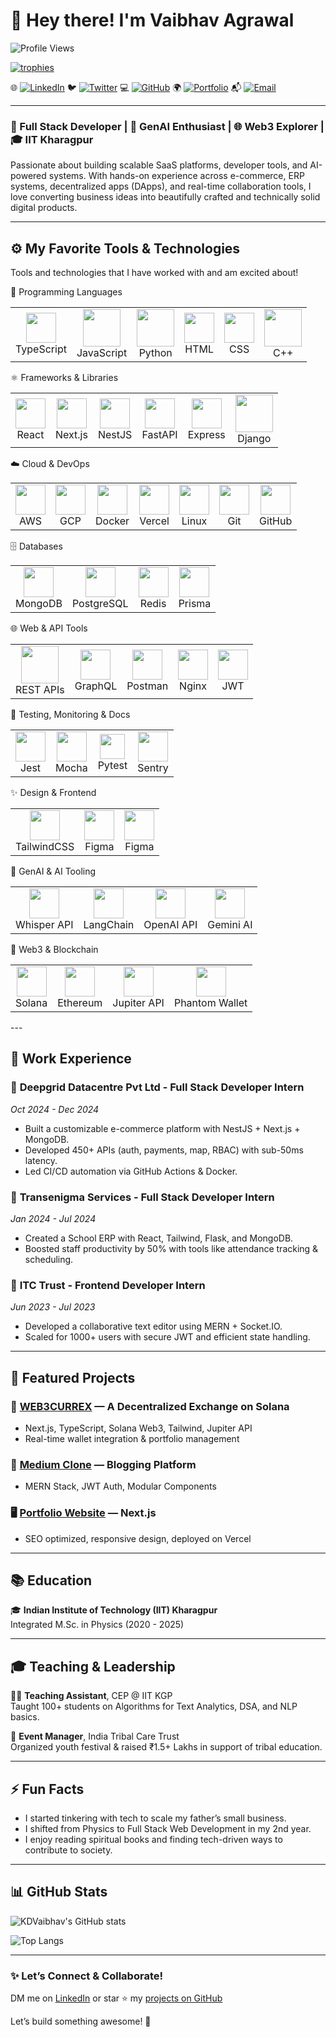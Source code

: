 # 👋 Hey there! I'm Vaibhav Agrawal

![Profile Views](https://komarev.com/ghpvc/?username=KDVaibhav&color=blue)

<p align="left">
  <a href="https://github.com/ryo-ma/github-profile-trophy">
    <img src="https://github-profile-trophy.vercel.app/?username=KDVaibhav&theme=onedark" alt="trophies" />
  </a>
</p>


🌐 [![LinkedIn](https://img.shields.io/badge/LinkedIn-0077B5?style=for-the-badge&logo=linkedin&logoColor=white)](https://www.linkedin.com/in/vaibhav-agrawal-9a77681b8)
🐦 [![Twitter](https://img.shields.io/badge/Twitter-1DA1F2?style=for-the-badge&logo=twitter&logoColor=white)](https://x.com/Vaibhav48955024)
💻 [![GitHub](https://img.shields.io/badge/GitHub-181717?style=for-the-badge&logo=github&logoColor=white)](https://github.com/KDVaibhav)
🌍 [![Portfolio](https://img.shields.io/badge/Portfolio-181717?style=for-the-badge&logo=portfolio&logoColor=orange)](https://vaibhav-portfolio-ashen.vercel.app/)
📬 [![Email](https://img.shields.io/badge/Email-va21032002@gmail.com-D14836?style=for-the-badge&logo=gmail&logoColor=white)](mailto:va21032002@gmail.com)


---

### 🚀 Full Stack Developer | 🧠 GenAI Enthusiast | 🌐 Web3 Explorer | 🎓 IIT Kharagpur

Passionate about building scalable SaaS platforms, developer tools, and AI-powered systems. With hands-on experience across e-commerce, ERP systems, decentralized apps (DApps), and real-time collaboration tools, I love converting business ideas into beautifully crafted and technically solid digital products.

---

## ⚙️ My Favorite Tools & Technologies
Tools and technologies that I have worked with and am excited about!

🧠 Programming Languages
<table> <tr>  <td align="center"><img src="https://skillicons.dev/icons?i=typescript" width="48" /><br>TypeScript</td><td align="center"><img src="https://techstack-generator.vercel.app/js-icon.svg" width="60" /><br>JavaScript</td> <td align="center"><img src="https://techstack-generator.vercel.app/python-icon.svg" width="60" /><br>Python</td>  <td align="center"><img src="https://skillicons.dev/icons?i=html" width="48" /><br>HTML</td> <td align="center"><img src="https://skillicons.dev/icons?i=css" width="48" /><br>CSS</td> <td align="center"><img src="https://techstack-generator.vercel.app/cpp-icon.svg" width="60" /><br>C++</td></tr> </table>
⚛️ Frameworks & Libraries
<table> <tr> <td align="center"><img src="https://skillicons.dev/icons?i=react" width="48" /><br>React</td> <td align="center"><img src="https://skillicons.dev/icons?i=nextjs" width="48" /><br>Next.js</td> <td align="center"><img src="https://skillicons.dev/icons?i=nestjs" width="48" /><br>NestJS</td> <td align="center"><img src="https://skillicons.dev/icons?i=fastapi" width="48" /><br>FastAPI</td> <td align="center"><img src="https://skillicons.dev/icons?i=express" width="48" /><br>Express</td> <td align="center"><img src="https://techstack-generator.vercel.app/django-icon.svg" width="60" /><br>Django</td> </tr> </table>
☁️ Cloud & DevOps
<table> <tr> <td align="center"><img src="https://skillicons.dev/icons?i=aws" width="48" /><br>AWS</td> <td align="center"><img src="https://skillicons.dev/icons?i=gcp" width="48" /><br>GCP</td> <td align="center"><img src="https://skillicons.dev/icons?i=docker" width="48" /><br>Docker</td> <td align="center"><img src="https://skillicons.dev/icons?i=vercel" width="48" /><br>Vercel</td> <td align="center"><img src="https://skillicons.dev/icons?i=linux" width="48" /><br>Linux</td> <td align="center"><img src="https://skillicons.dev/icons?i=git" width="48" /><br>Git</td> <td align="center"><img src="https://skillicons.dev/icons?i=github" width="48" /><br>GitHub</td> </tr> </table>
🗄️ Databases
<table> <tr> <td align="center"><img src="https://skillicons.dev/icons?i=mongodb" width="48" /><br>MongoDB</td> <td align="center"><img src="https://skillicons.dev/icons?i=postgres" width="48" /><br>PostgreSQL</td> <td align="center"><img src="https://skillicons.dev/icons?i=redis" width="48" /><br>Redis</td> <td align="center"><img src="https://skillicons.dev/icons?i=prisma" width="48" /><br>Prisma</td> </tr> </table>
🌐 Web & API Tools
<table> <tr> <td align="center"><img src="https://techstack-generator.vercel.app/restapi-icon.svg" width="60" /><br>REST APIs</td> <td align="center"><img src="https://skillicons.dev/icons?i=graphql" width="48" /><br>GraphQL</td> <td align="center"><img src="https://skillicons.dev/icons?i=postman" width="48" /><br>Postman</td> <td align="center"><img src="https://skillicons.dev/icons?i=nginx" width="48" /><br>Nginx</td> <td align="center"><img src="https://img.icons8.com/?size=100&id=rHpveptSuwDz&format=png&color=000000" width="48" /><br>JWT</td> </tr> </table>
🧪 Testing, Monitoring & Docs
<table> <tr><td align="center"><img src="https://img.icons8.com/?size=100&id=bp24DwGXJDyT&format=png&color=000000" width="48" /><br>Jest</td>  <td align="center"><img src="https://img.icons8.com/?size=100&id=TMntsbmYIeTi&format=png&color=000000" width="48" /><br>Mocha</td><td align="center"><img src="https://bruhin.software/img/logos/pytest.svg" width="40" /><br>Pytest</td> <td align="center"><img src="https://skillicons.dev/icons?i=sentry" width="48" /><br>Sentry</td></tr> </table>
✨ Design & Frontend
<table> <tr> <td align="center"><img src="https://skillicons.dev/icons?i=tailwind" width="48" /><br>TailwindCSS</td><td align="center"><img src="https://skillicons.dev/icons?i=figma" width="48" /><br>Figma</td>
<td align="center"><img src="https://avatars.githubusercontent.com/u/139895814?s=280&v=4" width="48" /><br>Figma</td></tr> </table>
🤖 GenAI & AI Tooling
<table> <tr> <td align="center"><img src="https://upload.wikimedia.org/wikipedia/commons/a/a7/Whisper_logo.svg" width="48" /><br>Whisper API</td> <td align="center"><img src="https://avatars.githubusercontent.com/u/121157131?s=200&v=4" width="48" /><br>LangChain</td> <td align="center"><img src="https://avatars.githubusercontent.com/u/34301237?s=200&v=4" width="48" /><br>OpenAI API</td> <td align="center"><img src="https://cdn.iconscout.com/icon/free/png-256/free-gemini-10283100-8354180.png" width="48" /><br>Gemini AI</td> </tr> </table>
🧬 Web3 & Blockchain
<table> <tr> <td align="center"><img src="https://upload.wikimedia.org/wikipedia/commons/b/b9/Solana_logo.png" width="48" /><br>Solana</td> <td align="center"><img src="https://cryptologos.cc/logos/ethereum-eth-logo.png?v=032" width="48" /><br>Ethereum</td> <td align="center"><img src="https://avatars.githubusercontent.com/u/69256944?s=280&v=4" width="48" /><br>Jupiter API</td> <td align="center"><img src="https://avatars.githubusercontent.com/u/77132007?s=200&v=4" width="48" /><br>Phantom Wallet</td> </tr> </table>
---

## 💼 Work Experience

### 🔧 **Deepgrid Datacentre Pvt Ltd** - Full Stack Developer Intern  
*Oct 2024 - Dec 2024*

- Built a customizable e-commerce platform with NestJS + Next.js + MongoDB.
- Developed 450+ APIs (auth, payments, map, RBAC) with sub-50ms latency.
- Led CI/CD automation via GitHub Actions & Docker.

### 🏫 **Transenigma Services** - Full Stack Developer Intern  
*Jan 2024 - Jul 2024*

- Created a School ERP with React, Tailwind, Flask, and MongoDB.
- Boosted staff productivity by 50% with tools like attendance tracking & scheduling.

### 📝 **ITC Trust** - Frontend Developer Intern  
*Jun 2023 - Jul 2023*

- Developed a collaborative text editor using MERN + Socket.IO.
- Scaled for 1000+ users with secure JWT and efficient state handling.

---

## 🌟 Featured Projects

### 🔁 [**WEB3CURREX**](https://github.com/KDVaibhav/WEB3CURREX) — A Decentralized Exchange on Solana  
- Next.js, TypeScript, Solana Web3, Tailwind, Jupiter API  
- Real-time wallet integration & portfolio management

### 📰 [**Medium Clone**](https://github.com/KDVaibhav/medium_blog) — Blogging Platform  
- MERN Stack, JWT Auth, Modular Components  

### 🖥️ [**Portfolio Website**](https://github.com/KDVaibhav/Vaibhav-Portfolio) — Next.js  
- SEO optimized, responsive design, deployed on Vercel

---

## 📚 Education

🎓 **Indian Institute of Technology (IIT) Kharagpur**  
Integrated M.Sc. in Physics (2020 - 2025)

---

## 🎓 Teaching & Leadership

👨‍🏫 **Teaching Assistant**, CEP @ IIT KGP  
Taught 100+ students on Algorithms for Text Analytics, DSA, and NLP basics.

🎪 **Event Manager**, India Tribal Care Trust  
Organized youth festival & raised ₹1.5+ Lakhs in support of tribal education.

---

## ⚡ Fun Facts

- I started tinkering with tech to scale my father’s small business.
- I shifted from Physics to Full Stack Web Development in my 2nd year.
- I enjoy reading spiritual books and finding tech-driven ways to contribute to society.

---

## 📊 GitHub Stats

![KDVaibhav's GitHub stats](https://github-readme-stats.vercel.app/api?username=KDVaibhav&show_icons=true&theme=radical)

![Top Langs](https://github-readme-stats.vercel.app/api/top-langs/?username=KDVaibhav&layout=compact)

---

### ✨ Let’s Connect & Collaborate!
DM me on [LinkedIn](https://www.linkedin.com/in/vaibhav-agrawal-9a77681b8) or star ⭐ my [projects on GitHub](https://github.com/KDVaibhav)

Let’s build something awesome! 🚀

